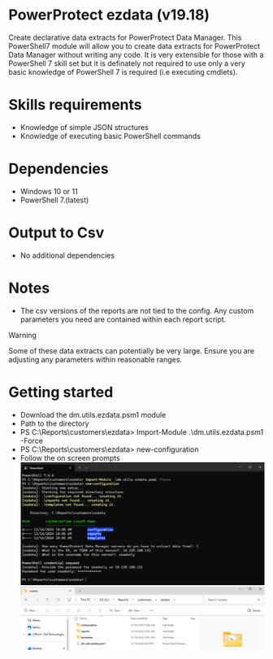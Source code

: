 # PowerProtect ezdata (v19.18)
Create declarative data extracts for PowerProtect Data Manager. This PowerShell7 module will allow you to create data extracts for PowerProtect Data Manager without writing any code. It is very extensible for those with a PowerShell 7 skill set but it is definately not required to use only a very basic knowledge of PowerShell 7 is required (i.e executing cmdlets). 

# Skills requirements
- Knowledge of simple JSON structures
- Knowledge of executing basic PowerShell commands

# Dependencies
- Windows 10 or 11
- PowerShell 7.(latest)

# Output to Csv
- No additional dependencies

# Notes
- The csv versions of the reports are not tied to the config. Any custom parameters you need are contained within each report script.

> [!WARNING]
> Some of these data extracts can potentially be very large. Ensure you are adjusting any parameters within reasonable ranges.

# Getting started
- Download the dm.utils.ezdata.psm1 module
- Path to the directory
- PS C:\Reports\customers\ezdata> Import-Module .\dm.utils.ezdata.psm1 -Force
- PS C:\Reports\customers\ezdata> new-configuration
- Follow the on screen prompts
![NewConfiguration1](/Assets/new-configuration1.png)
![NewConfiguration2](/Assets/new-configuration2.png)